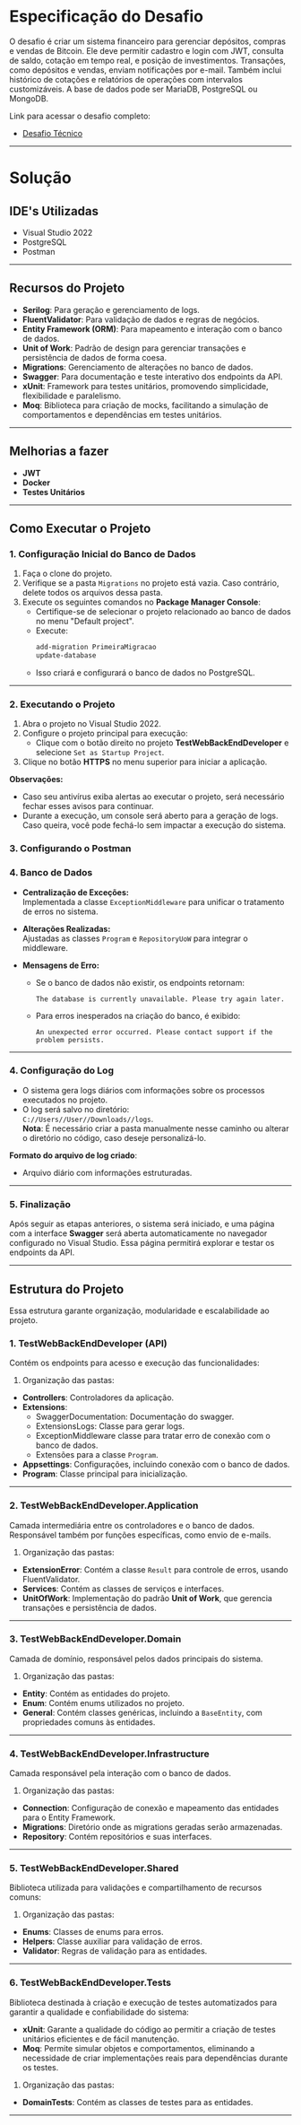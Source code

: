 # **Especificação do Desafio**
O desafio é criar um sistema financeiro para gerenciar depósitos, compras e vendas de Bitcoin. Ele deve permitir cadastro e login com JWT, consulta de saldo, cotação em tempo real, e posição de investimentos. Transações, como depósitos e vendas, enviam notificações por e-mail. Também inclui histórico de cotações e relatórios de operações com intervalos customizáveis. A base de dados pode ser MariaDB, PostgreSQL ou MongoDB.

Link para acessar o desafio completo:
- [Desafio Técnico](https://github.com/PedroPucci/TestWebBackEndDeveloper/wiki/Explicacao-do-desafio)
---
# **Solução**

## **IDE's Utilizadas**
- Visual Studio 2022
- PostgreSQL
- Postman

---

## **Recursos do Projeto**
- **Serilog**: Para geração e gerenciamento de logs.
- **FluentValidator**: Para validação de dados e regras de negócios.
- **Entity Framework (ORM)**: Para mapeamento e interação com o banco de dados.
- **Unit of Work**: Padrão de design para gerenciar transações e persistência de dados de forma coesa.
- **Migrations**: Gerenciamento de alterações no banco de dados.
- **Swagger**: Para documentação e teste interativo dos endpoints da API.
- **xUnit**: Framework para testes unitários, promovendo simplicidade, flexibilidade e paralelismo.
- **Moq**: Biblioteca para criação de mocks, facilitando a simulação de comportamentos e dependências em testes unitários.

---

## **Melhorias a fazer**
- **JWT**
- **Docker**
- **Testes Unitários**

---

## **Como Executar o Projeto**

### **1. Configuração Inicial do Banco de Dados**
1. Faça o clone do projeto.
2. Verifique se a pasta `Migrations` no projeto está vazia. Caso contrário, delete todos os arquivos dessa pasta.   
3. Execute os seguintes comandos no **Package Manager Console**:
   - Certifique-se de selecionar o projeto relacionado ao banco de dados no menu "Default project".
   - Execute:
     ```bash
     add-migration PrimeiraMigracao
     update-database
     ```
   - Isso criará e configurará o banco de dados no PostgreSQL.

---

### **2. Executando o Projeto**
1. Abra o projeto no Visual Studio 2022.
2. Configure o projeto principal para execução:
   - Clique com o botão direito no projeto **TestWebBackEndDeveloper** e selecione `Set as Startup Project`.
3. Clique no botão **HTTPS** no menu superior para iniciar a aplicação.

**Observações:**
- Caso seu antivírus exiba alertas ao executar o projeto, será necessário fechar esses avisos para continuar.
- Durante a execução, um console será aberto para a geração de logs. Caso queira, você pode fechá-lo sem impactar a execução do sistema.

### **3. Configurando o Postman**

### **4. Banco de Dados**

- **Centralização de Exceções:**  
  Implementada a classe `ExceptionMiddleware` para unificar o tratamento de erros no sistema.

- **Alterações Realizadas:**  
  Ajustadas as classes `Program` e `RepositoryUoW` para integrar o middleware.

- **Mensagens de Erro:**  
  - Se o banco de dados não existir, os endpoints retornam:  
    ```text
    The database is currently unavailable. Please try again later.
    ```
  - Para erros inesperados na criação do banco, é exibido:  
    ```text
    An unexpected error occurred. Please contact support if the problem persists.
    ```

---

### **4. Configuração do Log**
- O sistema gera logs diários com informações sobre os processos executados no projeto.
- O log será salvo no diretório:  
  `C://Users//User//Downloads//logs`.  
  **Nota**: É necessário criar a pasta manualmente nesse caminho ou alterar o diretório no código, caso deseje personalizá-lo.

**Formato do arquivo de log criado**:
- Arquivo diário com informações estruturadas.

---

### **5. Finalização**
Após seguir as etapas anteriores, o sistema será iniciado, e uma página com a interface **Swagger** será aberta automaticamente no navegador configurado no Visual Studio. Essa página permitirá explorar e testar os endpoints da API.

---

## **Estrutura do Projeto**
Essa estrutura garante organização, modularidade e escalabilidade ao projeto.
### **1. TestWebBackEndDeveloper (API)**
Contém os endpoints para acesso e execução das funcionalidades:
1. Organização das pastas:
- **Controllers**: Controladores da aplicação.
- **Extensions**:  
  - SwaggerDocumentation: Documentação do swagger.
  - ExtensionsLogs:       Classe para gerar logs.
  - ExceptionMiddleware classe para tratar erro de conexão com o banco de dados.
  - Extensões para a classe `Program`.
- **Appsettings**: Configurações, incluindo conexão com o banco de dados.
- **Program**: Classe principal para inicialização.

---

### **2. TestWebBackEndDeveloper.Application**
Camada intermediária entre os controladores e o banco de dados. Responsável também por funções específicas, como envio de e-mails.
1. Organização das pastas:
- **ExtensionError**: Contém a classe `Result` para controle de erros, usando FluentValidator.
- **Services**: Contém as classes de serviços e interfaces.
- **UnitOfWork**: Implementação do padrão **Unit of Work**, que gerencia transações e persistência de dados.

---

### **3. TestWebBackEndDeveloper.Domain**
Camada de domínio, responsável pelos dados principais do sistema.
1. Organização das pastas:
- **Entity**: Contém as entidades do projeto.
- **Enum**: Contém enums utilizados no projeto.
- **General**: Contém classes genéricas, incluindo a `BaseEntity`, com propriedades comuns às entidades.

---

### **4. TestWebBackEndDeveloper.Infrastructure**
Camada responsável pela interação com o banco de dados.
1. Organização das pastas:
- **Connection**: Configuração de conexão e mapeamento das entidades para o Entity Framework.
- **Migrations**: Diretório onde as migrations geradas serão armazenadas.
- **Repository**: Contém repositórios e suas interfaces.

---

### **5. TestWebBackEndDeveloper.Shared**
Biblioteca utilizada para validações e compartilhamento de recursos comuns:
1. Organização das pastas:
- **Enums**: Classes de enums para erros.
- **Helpers**: Classe auxiliar para validação de erros.
- **Validator**: Regras de validação para as entidades.

---

### **6. TestWebBackEndDeveloper.Tests**
Biblioteca destinada à criação e execução de testes automatizados para garantir a qualidade e confiabilidade do sistema:
- **xUnit**: Garante a qualidade do código ao permitir a criação de testes unitários eficientes e de fácil manutenção.
- **Moq**: Permite simular objetos e comportamentos, eliminando a necessidade de criar implementações reais para dependências durante os testes.
1. Organização das pastas:
- **DomainTests**: Contém as classes de testes para as entidades.
---
